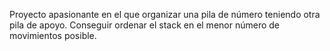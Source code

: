 Proyecto apasionante en el que organizar una pila de número teniendo otra pila de apoyo.
Conseguir ordenar el stack en el menor número de movimientos posible.
